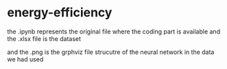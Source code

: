 # energy-efficiency

the .ipynb represents the original file where the coding part is available and the .xlsx file is the dataset 

and the .png is the grphviz file strucutre of the neural network in the data we had used
